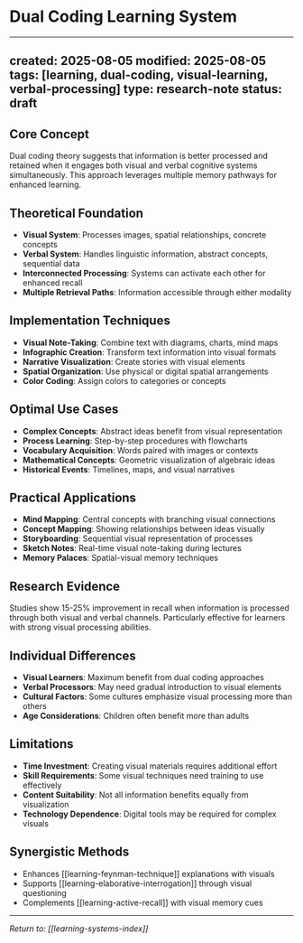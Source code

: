 # Dual Coding Learning System

---
created: 2025-08-05
modified: 2025-08-05
tags: [learning, dual-coding, visual-learning, verbal-processing]
type: research-note
status: draft
---

## Core Concept
Dual coding theory suggests that information is better processed and retained when it engages both visual and verbal cognitive systems simultaneously. This approach leverages multiple memory pathways for enhanced learning.

## Theoretical Foundation
- **Visual System**: Processes images, spatial relationships, concrete concepts
- **Verbal System**: Handles linguistic information, abstract concepts, sequential data
- **Interconnected Processing**: Systems can activate each other for enhanced recall
- **Multiple Retrieval Paths**: Information accessible through either modality

## Implementation Techniques
- **Visual Note-Taking**: Combine text with diagrams, charts, mind maps
- **Infographic Creation**: Transform text information into visual formats
- **Narrative Visualization**: Create stories with visual elements
- **Spatial Organization**: Use physical or digital spatial arrangements
- **Color Coding**: Assign colors to categories or concepts

## Optimal Use Cases
- **Complex Concepts**: Abstract ideas benefit from visual representation
- **Process Learning**: Step-by-step procedures with flowcharts
- **Vocabulary Acquisition**: Words paired with images or contexts
- **Mathematical Concepts**: Geometric visualization of algebraic ideas
- **Historical Events**: Timelines, maps, and visual narratives

## Practical Applications
- **Mind Mapping**: Central concepts with branching visual connections
- **Concept Mapping**: Showing relationships between ideas visually
- **Storyboarding**: Sequential visual representation of processes
- **Sketch Notes**: Real-time visual note-taking during lectures
- **Memory Palaces**: Spatial-visual memory techniques

## Research Evidence
Studies show 15-25% improvement in recall when information is processed through both visual and verbal channels. Particularly effective for learners with strong visual processing abilities.

## Individual Differences
- **Visual Learners**: Maximum benefit from dual coding approaches
- **Verbal Processors**: May need gradual introduction to visual elements
- **Cultural Factors**: Some cultures emphasize visual processing more than others
- **Age Considerations**: Children often benefit more than adults

## Limitations
- **Time Investment**: Creating visual materials requires additional effort
- **Skill Requirements**: Some visual techniques need training to use effectively
- **Content Suitability**: Not all information benefits equally from visualization
- **Technology Dependence**: Digital tools may be required for complex visuals

## Synergistic Methods
- Enhances [[learning-feynman-technique]] explanations with visuals
- Supports [[learning-elaborative-interrogation]] through visual questioning
- Complements [[learning-active-recall]] with visual memory cues

---
*Return to: [[learning-systems-index]]*